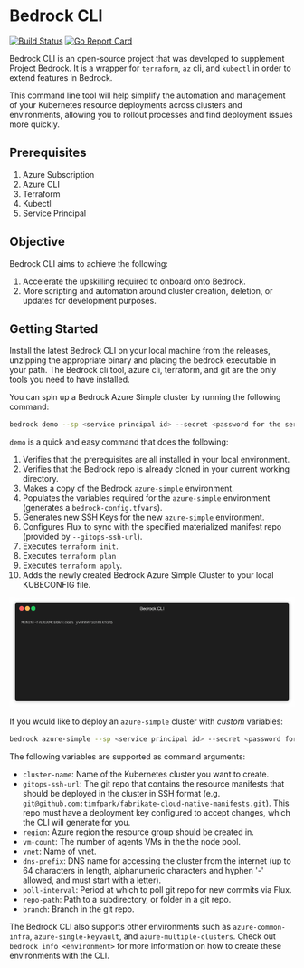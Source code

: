 # Bedrock CLI
[![Build Status](https://dev.azure.com/epicstuff/bedrock-cli/_apis/build/status/yradsmikham.bedrock-cli?branchName=master)](https://dev.azure.com/epicstuff/bedrock-cli/_build/latest?definitionId=106&branchName=master)
[![Go Report Card](https://goreportcard.com/badge/github.com/yradsmikham/bedrock-cli)](https://goreportcard.com/report/github.com/yradsmikham/bedrock-cli)

Bedrock CLI is an open-source project that was developed to supplement Project Bedrock. It is a wrapper for `terraform`, `az` cli, and `kubectl` in order to extend features in Bedrock.

This command line tool will help simplify the automation and management of your Kubernetes resource deployments across clusters and environments, allowing you to rollout processes and find deployment issues more quickly.

## Prerequisites

  1. Azure Subscription
  2. Azure CLI
  3. Terraform
  4. Kubectl
  5. Service Principal

## Objective

Bedrock CLI aims to achieve the following:

  1. Accelerate the upskilling required to onboard onto Bedrock.
  2. More scripting and automation around cluster creation, deletion, or updates for development purposes.

## Getting Started

Install the latest Bedrock CLI on your local machine from the releases, unzipping the appropriate binary and placing the bedrock executable in your path. The Bedrock cli tool, azure cli, terraform, and git are the only tools you need to have installed.

You can spin up a Bedrock Azure Simple cluster by running the following command:

```bash
bedrock demo --sp <service principal id> --secret <password for the service principal id> --gitops-ssh-url <manifest repo url in ssh format>
```

`demo` is a quick and easy command that does the following:

1. Verifies that the prerequisites are all installed in your local environment.
2. Verifies that the Bedrock repo is already cloned in your current working directory.
3. Makes a copy of the Bedrock `azure-simple` environment.
4. Populates the variables required for the `azure-simple` environment (generates a `bedrock-config.tfvars`).
5. Generates new SSH Keys for the new `azure-simple` environment.
6. Configures Flux to sync with the specified materialized manifest repo (provided by `--gitops-ssh-url`).
7. Executes `terraform init`.
8. Executes `terraform plan`
9. Executes `terraform apply`.
10. Adds the newly created Bedrock Azure Simple Cluster to your local KUBECONFIG file.

![Bedrock CLI Demo](./images/bedrock_demo.gif)

If you would like to deploy an `azure-simple` cluster with _custom_ variables:

```bash
bedrock azure-simple --sp <service principal id> --secret <password for the service principal id> --gitops-ssh-url <manifest repo url in ssh format> [--cluster-name <name of AKS cluster>]
```

The following variables are supported as command arguments:

- `cluster-name`: Name of the Kubernetes cluster you want to create.
- `gitops-ssh-url`: The git repo that contains the resource manifests that should be deployed in the cluster in SSH format (e.g. `git@github.com:timfpark/fabrikate-cloud-native-manifests.git`). This repo must have a deployment key configured to accept changes, which the CLI will generate for you.
- `region`: Azure region the resource group should be created in.
- `vm-count`: The number of agents VMs in the the node pool.
- `vnet`: Name of vnet.
- `dns-prefix`: DNS name for accessing the cluster from the internet (up to 64 characters in length, alphanumeric characters and hyphen '-' allowed, and must start with a letter).
- `poll-interval`: Period at which to poll git repo for new commits via Flux.
- `repo-path`:  Path to a subdirectory, or folder in a git repo.
- `branch`: Branch in the git repo.

The Bedrock CLI also supports other environments such as `azure-common-infra`, `azure-single-keyvault`, and `azure-multiple-clusters`. Check out `bedrock info <environment>` for more information on how to create these environments with the CLI.
